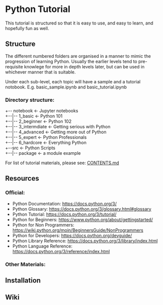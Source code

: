 # Python Tutorial 
This tutorial is structured so that it is easy to use, and easy to learn, and hopefully fun as well. 

## Structure
The different numbered folders are organised in a manner to mimic the progression of learning Python. Usually the earlier levels tend to pre-requisite knowlege for more in depth levels later, but can be used in whichever manner that is suitable.

Under each sub-level, each topic will have a sample and a tutorial notobook.
E.g. basic\_sample.ipynb and basic_tutorial.ipynb 

### Directory structure:
 +-- notebook <- Jupyter notebooks  
 +--|-- 1_basic <- Python 101  
 +--|-- 2_beginner <- Python 102  
 +--|-- 3_intermdiate <- Getting serious with Python  
 +--|-- 4_advanced <- Getting more out of Python  
 +--|-- 5_expert <- Python Professionals  
 +--|-- 6_hardcore <- Everything Python  
 +--src <- Python Scripts  
 +--|-- package <- a module example  
 
For list of tutorial materials, please see: [CONTENTS.md](./CONTENTS.md)
 
## Resources
### Official:
 * Python Documentation: https://docs.python.org/3/
 * Python Glossary: https://docs.python.org/3/glossary.html#glossary
 * Python Tutorial: https://docs.python.org/3/tutorial/
 * Python for Beginners: https://www.python.org/about/gettingstarted/
 * Python for Non Programmers: https://wiki.python.org/moin/BeginnersGuide/NonProgrammers
 * Python for Developers: https://docs.python.org/devguide/
 * Python Library Reference: https://docs.python.org/3/library/index.html
 * Python Language Reference: https://docs.python.org/3/reference/index.html
### Other Materials:

## Installation

## Wiki
